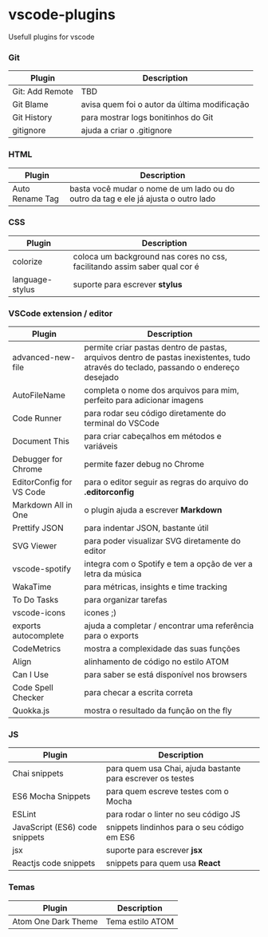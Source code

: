 # vscode-plugins
Usefull plugins for vscode

### Git
Plugin | Description
--------|------------
Git: Add Remote | TBD
Git Blame | avisa quem foi o autor da última modificação
Git History | para mostrar logs bonitinhos do Git
gitignore | ajuda a criar o .gitignore

### HTML
Plugin | Description
--------|------------
Auto Rename Tag | basta você mudar o nome de um lado ou do outro da tag e ele já ajusta o outro lado

### CSS
Plugin | Description
--------|------------
colorize | coloca um background nas cores no css, facilitando assim saber qual cor é
language-stylus | suporte para escrever __stylus__

### VSCode extension / editor
Plugin | Description
--------|------------
advanced-new-file | permite criar pastas dentro de pastas, arquivos dentro de pastas inexistentes, tudo através do teclado, passando o endereço desejado
AutoFileName | completa o nome dos arquivos para mim, perfeito para adicionar imagens
Code Runner | para rodar seu código diretamente do terminal do VSCode
Document This | para criar cabeçalhos em métodos e variáveis
Debugger for Chrome | permite fazer debug no Chrome
EditorConfig for VS Code | para o editor seguir as regras do arquivo do __.editorconfig__
Markdown All in One | o plugin ajuda a escrever __Markdown__
Prettify JSON | para indentar JSON, bastante útil
SVG Viewer | para poder visualizar SVG diretamente do editor
vscode-spotify | integra com o Spotify e tem a opção de ver a letra da música
WakaTime | para métricas, insights e time tracking
To Do Tasks | para organizar tarefas
vscode-icons | icones ;)
exports autocomplete | ajuda a completar / encontrar uma referência para o exports
CodeMetrics | mostra a complexidade das suas funções
Align | alinhamento de código no estilo ATOM
Can I Use | para saber se está disponível nos browsers
Code Spell Checker | para checar a escrita correta
Quokka.js | mostra o resultado da função on the fly

### JS
Plugin | Description
--------|------------
Chai snippets | para quem usa Chai, ajuda bastante para escrever os testes
ES6 Mocha Snippets | para quem escreve testes com o Mocha
ESLint | para rodar o linter no seu código JS
JavaScript (ES6) code snippets | snippets lindinhos para o seu código em ES6
jsx | suporte para escrever __jsx__
Reactjs code snippets | snippets para quem usa __React__

### Temas
Plugin | Description
--------|------------
Atom One Dark Theme | Tema estilo ATOM

